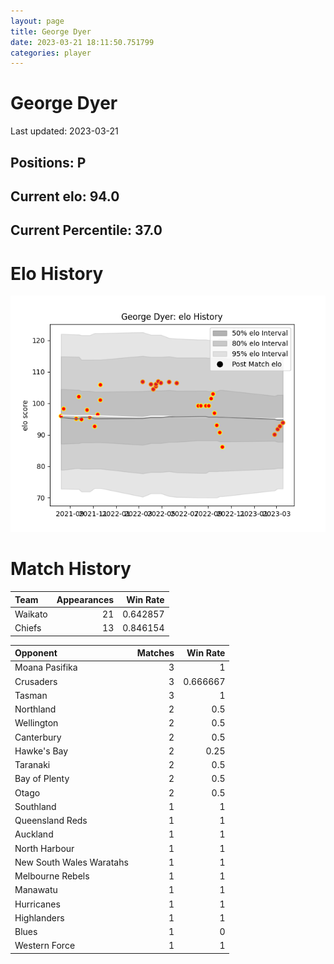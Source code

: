 ```yaml
---  
layout: page  
title: George Dyer  
date: 2023-03-21 18:11:50.751799  
categories: player  
---
```

# George Dyer


Last updated: 2023-03-21
## Positions: P

## Current elo: 94.0

## Current Percentile: 37.0

# Elo History


![elo history](history_GeorgeDyer.png)
# Match History


| Team    |   Appearances |   Win Rate |
|:--------|--------------:|-----------:|
| Waikato |            21 |   0.642857 |
| Chiefs  |            13 |   0.846154 |

| Opponent                 |   Matches |   Win Rate |
|:-------------------------|----------:|-----------:|
| Moana Pasifika           |         3 |   1        |
| Crusaders                |         3 |   0.666667 |
| Tasman                   |         3 |   1        |
| Northland                |         2 |   0.5      |
| Wellington               |         2 |   0.5      |
| Canterbury               |         2 |   0.5      |
| Hawke's Bay              |         2 |   0.25     |
| Taranaki                 |         2 |   0.5      |
| Bay of Plenty            |         2 |   0.5      |
| Otago                    |         2 |   0.5      |
| Southland                |         1 |   1        |
| Queensland Reds          |         1 |   1        |
| Auckland                 |         1 |   1        |
| North Harbour            |         1 |   1        |
| New South Wales Waratahs |         1 |   1        |
| Melbourne Rebels         |         1 |   1        |
| Manawatu                 |         1 |   1        |
| Hurricanes               |         1 |   1        |
| Highlanders              |         1 |   1        |
| Blues                    |         1 |   0        |
| Western Force            |         1 |   1        |
